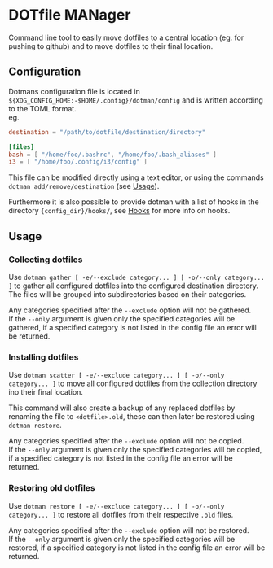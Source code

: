 # DOTfile MANager

Command line tool to easily move dotfiles to a central location (eg. for pushing to github)
and to move dotfiles to their final location.

## Configuration

Dotmans configuration file is located in `${XDG_CONFIG_HOME:-$HOME/.config}/dotman/config`
and is written according to the TOML format.\
eg.
```toml
destination = "/path/to/dotfile/destination/directory"

[files]
bash = [ "/home/foo/.bashrc", "/home/foo/.bash_aliases" ]
i3 = [ "/home/foo/.config/i3/config" ]
```

This file can be modified directly using a text editor, or using the commands `dotman add/remove/destination`
(see [Usage](##Usage)).

Furthermore it is also possible to provide dotman with a list of hooks in the directory
`{config_dir}/hooks/`, see [Hooks](##Hooks) for more info on hooks.

## Usage

### Collecting dotfiles

Use `dotman gather [ -e/--exclude category... ] [ -o/--only category... ]`
to gather all configured dotfiles into the configured destination directory.
The files will be grouped into subdirectories based on their categories.

Any categories specified after the `--exclude` option will not be gathered.\
If the `--only` argument is given only the specified categories will be gathered,
if a specified category is not listed in the config file an error will be returned.

### Installing dotfiles

Use `dotman scatter [ -e/--exclude category... ] [ -o/--only category... ]`
to move all configured dotfiles from the collection directory ino their final location.

This command will also create a backup of any replaced dotfiles by renaming the file to
`<dotfile>.old`, these can then later be restored using `dotman restore`.

Any categories specified after the `--exclude` option will not be copied.\
If the `--only` argument is given only the specified categories will be copied,
if a specified category is not listed in the config file an error will be returned.

### Restoring old dotfiles

Use `dotman restore [ -e/--exclude category... ] [ -o/--only category... ]`
to restore all dotfiles from their respective `.old` files.

Any categories specified after the `--exclude` option will not be restored.\
If the `--only` argument is given only the specified categories will be restored,
if a specified category is not listed in the config file an error will be returned.
